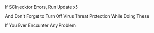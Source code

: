 If SCInjecktor Errors, Run Update x5

And Don't Forget to Turn Off Virus Threat Protection While Doing These

If You Ever Encounter Any Problem 

